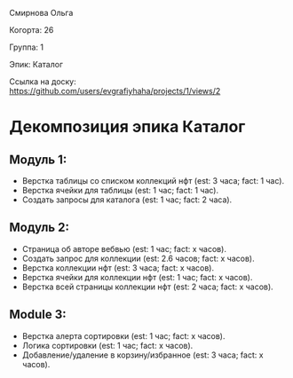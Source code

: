 Смирнова Ольга

Когорта: 26

Группа: 1

Эпик: Каталог

Ссылка на доску: https://github.com/users/evgrafiyhaha/projects/1/views/2



# Декомпозиция эпика Каталог

## Модуль 1:

- Верстка таблицы со списком коллекций нфт (est: 3 часа; fact: 1 час).
- Верстка ячейки для таблицы (est: 1 час; fact: 1 час).
- Создать запросы для каталога (est: 1 час; fact: 2 часа).

## Модуль 2:
- Страница об авторе вебвью (est: 1 час; fact: x часов).
- Создать запрос для коллекции (est: 2.6 часов; fact: x часов).
- Верстка коллекции нфт (est: 3 часа; fact: x часов).
- Верстка ячейки для коллекции нфт (est: 1 час; fact: x часов).
- Верстка всей страницы коллекции нфт (est: 2 часа; fact: x часов).


## Module 3:
- Верстка алерта сортировки (est: 1 час; fact: x часов).
- Логика сортировки (est: 1 час; fact: x часов).
- Добавление/удаление в корзину/избранное (est: 3 часа; fact: x часов).
